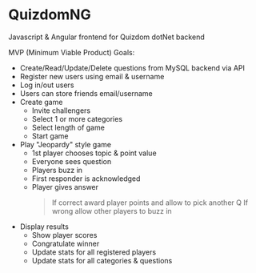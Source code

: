 # QuizdomNG

Javascript & Angular frontend for Quizdom dotNet backend

MVP (Minimum Viable Product) Goals:
- Create/Read/Update/Delete questions from MySQL backend via API
- Register new users using email & username
- Log in/out users
- Users can store friends email/username
- Create game
  - Invite challengers
  - Select 1 or more categories
  - Select length of game
  - Start game
- Play "Jeopardy" style game
  - 1st player chooses topic & point value
  - Everyone sees question
  - Players buzz in
  - First responder is acknowledged
  - Player gives answer
    > If correct award player points and allow to pick another Q
    > If wrong allow other players to buzz in
- Display results
  - Show player scores
  - Congratulate winner
  - Update stats for all registered players
  - Update stats for all categories & questions
